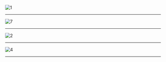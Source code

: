 ![1](https://user-images.githubusercontent.com/101594950/228898879-20feca4f-3eb8-41e1-8a0f-34a6c97bc914.jpg)

-------------------

![7](https://user-images.githubusercontent.com/101594950/228902437-a73d182b-793d-426b-98f9-2642ab681f40.jpg)

-----------------------

![2](https://user-images.githubusercontent.com/101594950/228902479-1c0a067b-f9bd-428f-8094-130497990798.jpg)

------------------------

![4](https://user-images.githubusercontent.com/101594950/228899179-0376ef81-208c-422b-8a2c-688d614fd8b1.jpg)

--------------------------

